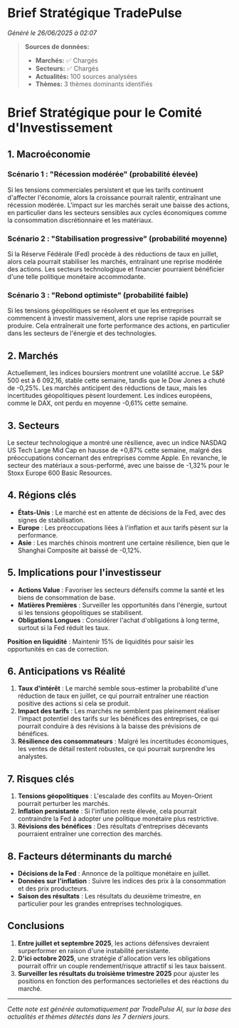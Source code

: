 # Brief Stratégique TradePulse

*Généré le 26/06/2025 à 02:07*

> **Sources de données:**
> - **Marchés:** ✅ Chargés
> - **Secteurs:** ✅ Chargés
> - **Actualités:** 100 sources analysées
> - **Thèmes:** 3 thèmes dominants identifiés

# Brief Stratégique pour le Comité d'Investissement

## 1. Macroéconomie

### Scénario 1 : "Récession modérée" (probabilité élevée)
Si les tensions commerciales persistent et que les tarifs continuent d'affecter l'économie, alors la croissance pourrait ralentir, entraînant une récession modérée. L'impact sur les marchés serait une baisse des actions, en particulier dans les secteurs sensibles aux cycles économiques comme la consommation discrétionnaire et les matériaux.

### Scénario 2 : "Stabilisation progressive" (probabilité moyenne)
Si la Réserve Fédérale (Fed) procède à des réductions de taux en juillet, alors cela pourrait stabiliser les marchés, entraînant une reprise modérée des actions. Les secteurs technologique et financier pourraient bénéficier d'une telle politique monétaire accommodante.

### Scénario 3 : "Rebond optimiste" (probabilité faible)
Si les tensions géopolitiques se résolvent et que les entreprises commencent à investir massivement, alors une reprise rapide pourrait se produire. Cela entraînerait une forte performance des actions, en particulier dans les secteurs de l'énergie et des technologies.

## 2. Marchés
Actuellement, les indices boursiers montrent une volatilité accrue. Le S&P 500 est à 6 092,16, stable cette semaine, tandis que le Dow Jones a chuté de -0,25%. Les marchés anticipent des réductions de taux, mais les incertitudes géopolitiques pèsent lourdement. Les indices européens, comme le DAX, ont perdu en moyenne -0,61% cette semaine.

## 3. Secteurs
Le secteur technologique a montré une résilience, avec un indice NASDAQ US Tech Large Mid Cap en hausse de +0,87% cette semaine, malgré des préoccupations concernant des entreprises comme Apple. En revanche, le secteur des matériaux a sous-performé, avec une baisse de -1,32% pour le Stoxx Europe 600 Basic Resources.

## 4. Régions clés
- **États-Unis** : Le marché est en attente de décisions de la Fed, avec des signes de stabilisation.
- **Europe** : Les préoccupations liées à l'inflation et aux tarifs pèsent sur la performance.
- **Asie** : Les marchés chinois montrent une certaine résilience, bien que le Shanghai Composite ait baissé de -0,12%.

## 5. Implications pour l'investisseur
- **Actions Value** : Favoriser les secteurs défensifs comme la santé et les biens de consommation de base.
- **Matières Premières** : Surveiller les opportunités dans l'énergie, surtout si les tensions géopolitiques se stabilisent.
- **Obligations Longues** : Considérer l'achat d'obligations à long terme, surtout si la Fed réduit les taux.

**Position en liquidité** : Maintenir 15% de liquidités pour saisir les opportunités en cas de correction.

## 6. Anticipations vs Réalité
1. **Taux d'intérêt** : Le marché semble sous-estimer la probabilité d'une réduction de taux en juillet, ce qui pourrait entraîner une réaction positive des actions si cela se produit.
2. **Impact des tarifs** : Les marchés ne semblent pas pleinement réaliser l'impact potentiel des tarifs sur les bénéfices des entreprises, ce qui pourrait conduire à des révisions à la baisse des prévisions de bénéfices.
3. **Résilience des consommateurs** : Malgré les incertitudes économiques, les ventes de détail restent robustes, ce qui pourrait surprendre les analystes.

## 7. Risques clés
1. **Tensions géopolitiques** : L'escalade des conflits au Moyen-Orient pourrait perturber les marchés.
2. **Inflation persistante** : Si l'inflation reste élevée, cela pourrait contraindre la Fed à adopter une politique monétaire plus restrictive.
3. **Révisions des bénéfices** : Des résultats d'entreprises décevants pourraient entraîner une correction des marchés.

## 8. Facteurs déterminants du marché
- **Décisions de la Fed** : Annonce de la politique monétaire en juillet.
- **Données sur l'inflation** : Suivre les indices des prix à la consommation et des prix producteurs.
- **Saison des résultats** : Les résultats du deuxième trimestre, en particulier pour les grandes entreprises technologiques.

## Conclusions
1. **Entre juillet et septembre 2025**, les actions défensives devraient surperformer en raison d'une instabilité persistante.
2. **D'ici octobre 2025**, une stratégie d'allocation vers les obligations pourrait offrir un couple rendement/risque attractif si les taux baissent.
3. **Surveiller les résultats du troisième trimestre 2025** pour ajuster les positions en fonction des performances sectorielles et des réactions du marché.

---

*Cette note est générée automatiquement par TradePulse AI, sur la base des actualités et thèmes détectés dans les 7 derniers jours.*

